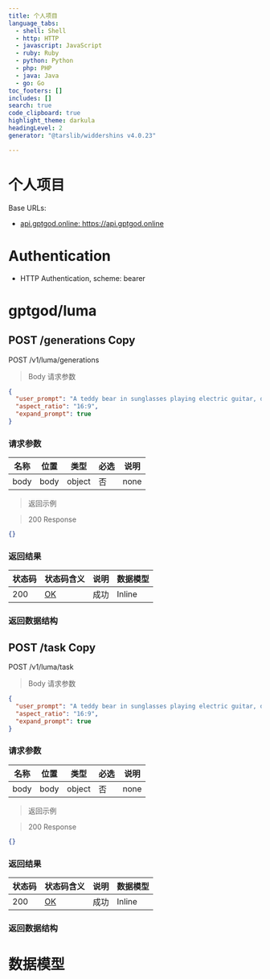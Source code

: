 ```yaml
---
title: 个人项目
language_tabs:
  - shell: Shell
  - http: HTTP
  - javascript: JavaScript
  - ruby: Ruby
  - python: Python
  - php: PHP
  - java: Java
  - go: Go
toc_footers: []
includes: []
search: true
code_clipboard: true
highlight_theme: darkula
headingLevel: 2
generator: "@tarslib/widdershins v4.0.23"

---
```


# 个人项目

Base URLs:

* <a href="https://api.gptgod.online">api.gptgod.online: https://api.gptgod.online</a>

# Authentication

- HTTP Authentication, scheme: bearer

# gptgod/luma

## POST /generations Copy

POST /v1/luma/generations

> Body 请求参数

```json
{
  "user_prompt": "A teddy bear in sunglasses playing electric guitar, dancing and headbanging in the jungle in front of a large beautiful waterfall",
  "aspect_ratio": "16:9",
  "expand_prompt": true
}
```

### 请求参数

|名称|位置|类型|必选|说明|
|---|---|---|---|---|
|body|body|object| 否 |none|

> 返回示例

> 200 Response

```json
{}
```

### 返回结果

|状态码|状态码含义|说明|数据模型|
|---|---|---|---|
|200|[OK](https://tools.ietf.org/html/rfc7231#section-6.3.1)|成功|Inline|

### 返回数据结构

## POST /task Copy

POST /v1/luma/task

> Body 请求参数

```json
{
  "user_prompt": "A teddy bear in sunglasses playing electric guitar, dancing and headbanging in the jungle in front of a large beautiful waterfall",
  "aspect_ratio": "16:9",
  "expand_prompt": true
}
```

### 请求参数

|名称|位置|类型|必选|说明|
|---|---|---|---|---|
|body|body|object| 否 |none|

> 返回示例

> 200 Response

```json
{}
```

### 返回结果

|状态码|状态码含义|说明|数据模型|
|---|---|---|---|
|200|[OK](https://tools.ietf.org/html/rfc7231#section-6.3.1)|成功|Inline|

### 返回数据结构

# 数据模型

